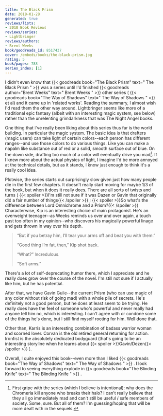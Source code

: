 ```yaml
---
title: The Black Prism
date: 2018-01-28
generated: true
reviews/lists:
- 2018 Book Reviews
reviews/series:
- Lightbringer
reviews/authors:
- Brent Weeks
book/goodreads_id: 8517437
cover: /embeds/books/the-black-prism.jpg
rating: 5
book/pages: 788
series_index: [1]
---
```

I didn't even know that {{< goodreads book="The Black Prism" text=" The Black Prism " >}} was a series until I'd finished {{< goodreads author="Brent Weeks" text=" Brent Weeks " >}} other series ( {{< goodreads book="The Way of Shadows" text=" The Way of Shadows " >}} et al) and it came up in 'related works'. Reading the summary, I almost wish I'd read them the other way around. Lightbringer seems like more of a traditional epic fantasy (albeit with an interesting magic system, see below) rather than the unrelenting grimdarkness that was The Night Angel books.  

One thing that I've really been liking about this series thus far is the world building. In particular the magic system. The basic idea is that drafters (magic users) can take light of certain colors--each person has different ranges--and use those colors to do various things. Like you can make a napalm like substance out of red or a solid, smooth surface out of blue. On the down side, drafting too much of a color will eventually drive you mad[^1]. If I knew more about the actual physics of light, I imagine I'd be more annoyed at the technical details, but as it stands, I know just enough to think it's a really cool idea.  

<!--more-->

Plotwise, the series starts out surprisingly slow given just how many people die in the first few chapters. It doesn't really start moving for maybe 1/3 of the book, but when it does it really does. There are all sorts of twists and turns (  {{< spoiler >}}I'm still not sure if it was Dazen or Gavin that originally did a fair number of things{{< /spoiler >}}  ;  {{< spoiler >}}So what's the difference between Lord Omnichrome and a Prism?{{< /spoiler >}}   Characterwise, Kip is an interesting choice of main protagonist. He's an overweight teenager--as Weeks reminds us over and over again, a touch past too often in my opinion--who discovers his magically powerful linage and gets thrown in way over his depth.  

>  “But if you betray him, I’ll tear your arms off and beat you with them.”  
>
>  “Good thing I’m fat, then,” Kip shot back.  
>
>  “What?” Incredulous.  
>
>  “Soft arms.”  

There's a lot of self-deprecating humor there, which I appreciate and he really does grow over the course of the novel. I'm still not sure if I actually like him, but he has potential.  

After that, we have Gavin Guile--the current Prism (who can use magic of any color without risk of going mad) with a whole pile of secrets. He's definitely not a good person, but he does at least seem to be trying. He really does have the feel of someone who's powerful and never really had anyone tell him no, which is interesting. I can't agree with or condone some of the things he's done, but I still find myself rooting for him. Well done that.  

Other than, Karris is an interesting combination of badass warrior woman and scorned lover. Corvan is the old retired general returning for action. Ironfist is the absolutely dedicated bodyguard (that's going to be an interesting storyline when he learns about  {{< spoiler >}}Gavin/Dezen{{< /spoiler >}}  ).  

Overall, I quite enjoyed this book--even more than I liked {{< goodreads book="The Way of Shadows" text=" The Way of Shadows " >}} . I look forward to seeing everything explode in {{< goodreads book="The Blinding Knife" text=" The Blinding Knife " >}} .  

[^1]: First gripe with the series (which I believe is intentional): why does the Chromeria kill anyone who breaks their halo? I can't really believe that they all go immediately mad and can't still be useful / safe members of society. Some, sure. But all of them? I'm guessing/hoping that will be more dealt with in the sequels.